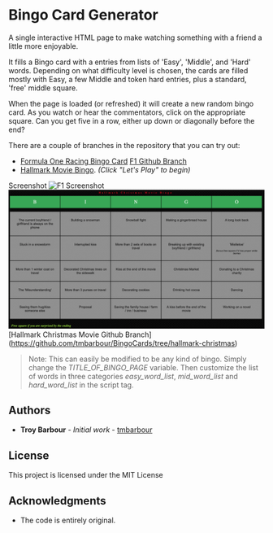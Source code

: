 # Bingo Card Generator
A single interactive HTML page to make watching something with a friend a little more enjoyable.

It fills a Bingo card with a entries from lists of 'Easy', 'Middle', and 'Hard' words. Depending on what difficulty level is chosen, the cards are filled mostly with Easy, a few Middle and token hard entries, plus a standard, 'free' middle square.

When the page is loaded (or refreshed) it will create a new random bingo card. As you watch or hear the commentators, click on the appropriate square. Can you get five in a row, either up down or diagonally before the end?

There are a couple of branches in the repository that you can try out:
* [Formula One Racing Bingo Card](https://htmlpreview.github.io/?https://github.com/tmbarbour/BingoCards/blob/FormulaOne/f1bingo.html) [F1 Github Branch](https://github.com/tmbarbour/BingoCards/tree/FormulaOne)
* [Hallmark Movie Bingo](https://htmlpreview.github.io/?https://github.com/tmbarbour/BingoCards/blob/hallmark-christmas/hallmarkChristmas.html). _(Click "Let's Play" to begin)_

Screenshot
![F1 Screenshot](https://github.com/tmbarbour/RacingBingo/blob/master/images/F1-BingoCard.png)
![Hallmark Movie Screenshot](https://github.com/tmbarbour/BingoCards/blob/hallmark-christmas/images/HallmarkChristmasBingo.png) [Hallmark Christmas Movie Github Branch] (https://github.com/tmbarbour/BingoCards/tree/hallmark-christmas)


>Note: This can easily be modified to be any kind of bingo. Simply change the *TITLE_OF_BINGO_PAGE* variable. Then customize the list of words in three categories *easy_word_list*, *mid_word_list* and *hard_word_list* in the script tag.

## Authors

* **Troy Barbour** - *Initial work* - [tmbarbour](https://github.com/tmbarbour)

## License

This project is licensed under the MIT License 

## Acknowledgments

* The code is entirely original.  
